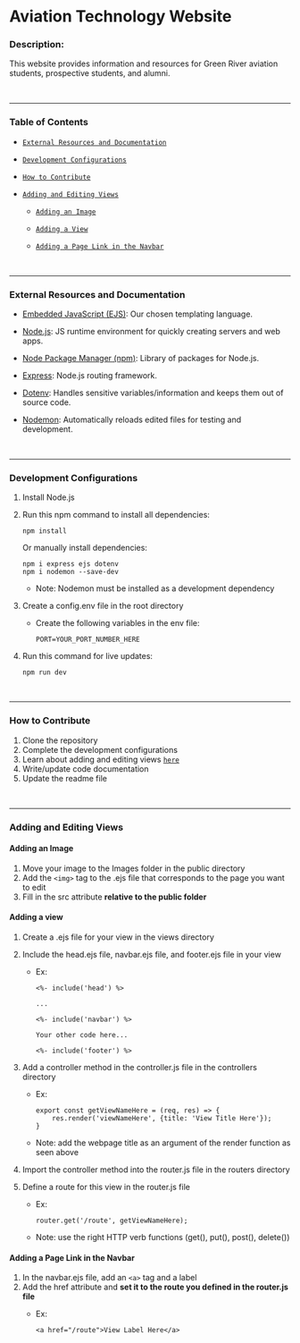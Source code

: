 # Aviation Technology Website

### Description:
This website provides information and resources for Green River aviation students, prospective students, and alumni.

</br>
<hr>

### Table of Contents

- [`External Resources and Documentation`](#external-resources-and-documentation)

- [`Development Configurations`](#development-configurations)

- [`How to Contribute`](#how-to-contribute)

- [`Adding and Editing Views`](#adding-and-editing-views)

    - [`Adding an Image`](#adding-an-image)

    - [`Adding a View`](#adding-a-view)

    - [`Adding a Page Link in the Navbar`](#adding-a-page-link-in-the-navbar)

</br>
<hr>

### External Resources and Documentation

- [Embedded JavaScript (EJS)](https://ejs.co/): Our chosen templating language.

- [Node.js](https://nodejs.org/en): JS runtime environment for quickly creating servers and web apps.

- [Node Package Manager (npm)](https://www.npmjs.com/): Library of packages for Node.js.

- [Express](https://expressjs.com/): Node.js routing framework.

- [Dotenv](https://www.dotenv.org/docs/): Handles sensitive variables/information and keeps them out of source code.

- [Nodemon](https://nodemon.io/): Automatically reloads edited files for testing and development.

</br>
<hr>

### Development Configurations

1. Install Node.js

2. Run this npm command to install all dependencies:

    ``` 
    npm install 
    ```

    Or manually install dependencies:

    ```
    npm i express ejs dotenv 
    npm i nodemon --save-dev
    ```

    - Note: Nodemon must be installed as a development dependency

3. Create a config.env file in the root directory

    - Create the following variables in the env file:

        ```
        PORT=YOUR_PORT_NUMBER_HERE
        ```

4. Run this command for live updates:

    ```
    npm run dev
    ```

</br>
<hr>

### How to Contribute
1. Clone the repository
2. Complete the development configurations
3. Learn about adding and editing views [`here`](#adding-and-editing-views)
4. Write/update code documentation
5. Update the readme file

</br>
<hr>

### Adding and Editing Views

#### Adding an Image
1. Move your image to the Images folder in the public directory
2. Add the `<img>` tag to the .ejs file that corresponds to the page you want to edit
3. Fill in the src attribute **relative to the public folder**


#### Adding a view
1. Create a .ejs file for your view in the views directory
2. Include the head.ejs file, navbar.ejs file, and footer.ejs file in your view
    - Ex:

        ```
        <%- include('head') %>

        ...

        <%- include('navbar') %>

        Your other code here...

        <%- include('footer') %>
        ```

3. Add a controller method in the controller.js file in the controllers directory
    - Ex:

        ```
        export const getViewNameHere = (req, res) => {
            res.render('viewNameHere', {title: 'View Title Here'});
        }
        ```

    - Note: add the webpage title as an argument of the render function as seen above

4. Import the controller method into the router.js file in the routers directory
5. Define a route for this view in the router.js file
    - Ex:

        ```
        router.get('/route', getViewNameHere);
        ```

    - Note: use the right HTTP verb functions (get(), put(), post(), delete())

#### Adding a Page Link in the Navbar
1. In the navbar.ejs file, add an `<a>` tag and a label
2. Add the href attribute and **set it to the route you defined in the router.js file**
    - Ex:

        ```
        <a href="/route">View Label Here</a>
        ```